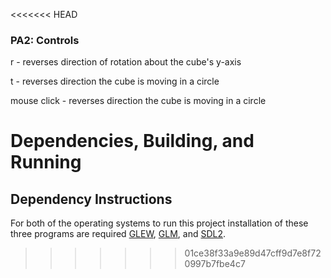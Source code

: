 <<<<<<< HEAD
### PA2: Controls
r - reverses direction of rotation about the cube's y-axis 

t - reverses direction the cube is moving in a circle

mouse click - reverses direction the cube is moving in a circle

# Dependencies, Building, and Running



## Dependency Instructions
For both of the operating systems to run this project installation of these three programs are required [GLEW](http://glew.sourceforge.net/), [GLM](http://glm.g-truc.net/0.9.7/index.html), and [SDL2](https://wiki.libsdl.org/Tutorials).


>>>>>>> 01ce38f33a9e89d47cff9d7e8f720997b7fbe4c7
